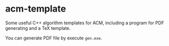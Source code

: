 # acm-template
Some useful C++ algorithm templates for ACM, including a program for PDF generating and a TeX template.

You can generate PDF file by execute `gen.exe`.
